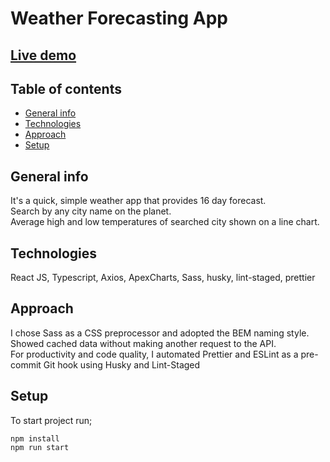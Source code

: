 # Weather Forecasting App

## [Live demo](https://peaceful-galileo-62db1f.netlify.app/)

## Table of contents

- [General info](#general-info)
- [Technologies](#technologies)
- [Approach](#Approach)
- [Setup](#Setup)

## General info

It's a quick, simple weather app that provides 16 day forecast.\
Search by any city name on the planet.\
Average high and low temperatures of searched city shown on a line chart.

## Technologies

React JS, Typescript, Axios, ApexCharts, Sass, husky, lint-staged, prettier

## Approach

I chose Sass as a CSS preprocessor and adopted the BEM naming style.\
Showed cached data without making another request to the API.\
For productivity and code quality, I automated Prettier and ESLint as a pre-commit Git hook using Husky and Lint-Staged

## Setup

To start project run;

```
npm install
npm run start
```
